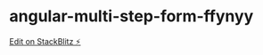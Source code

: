 # angular-multi-step-form-ffynyy

[Edit on StackBlitz ⚡️](https://stackblitz.com/edit/angular-multi-step-form-ffynyy)